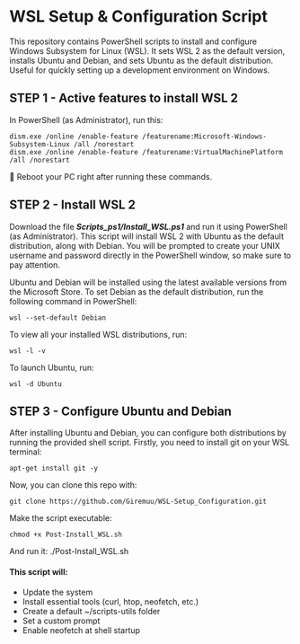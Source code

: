# WSL Setup & Configuration Script
This repository contains PowerShell scripts to install and configure Windows Subsystem for Linux (WSL).
It sets WSL 2 as the default version, installs Ubuntu and Debian, and sets Ubuntu as the default distribution. Useful for quickly setting up a development environment on Windows.


## STEP 1 - Active features to install WSL 2
In PowerShell (as Administrator), run this:
```
dism.exe /online /enable-feature /featurename:Microsoft-Windows-Subsystem-Linux /all /norestart
dism.exe /online /enable-feature /featurename:VirtualMachinePlatform /all /norestart
```
🔁 Reboot your PC right after running these commands.


## STEP 2 - Install WSL 2
Download the file **_Scripts_ps1/Install_WSL.ps1_** and run it using PowerShell (as Administrator). This script will install WSL 2 with Ubuntu as the default distribution, along with Debian. You will be prompted to create your UNIX username and password directly in the PowerShell window, so make sure to pay attention.

Ubuntu and Debian will be installed using the latest available versions from the Microsoft Store. To set Debian as the default distribution, run the following command in PowerShell:
```
wsl --set-default Debian
```
To view all your installed WSL distributions, run:
```
wsl -l -v
```
To launch Ubuntu, run:
```
wsl -d Ubuntu
```


## STEP 3 - Configure Ubuntu and Debian
After installing Ubuntu and Debian, you can configure both distributions by running the provided shell script.
Firstly, you need to install git on your WSL terminal:
```
apt-get install git -y
```
Now, you can clone this repo with:
```
git clone https://github.com/Giremuu/WSL-Setup_Configuration.git
```
Make the script executable:
```
chmod +x Post-Install_WSL.sh
```
And run it:
./Post-Install_WSL.sh


#### This script will:
- Update the system
- Install essential tools (curl, htop, neofetch, etc.)
- Create a default ~/scripts-utils folder
- Set a custom prompt
- Enable neofetch at shell startup
